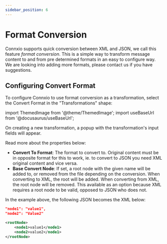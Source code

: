 ```yaml
---
sidebar_position: 6
---
```


# Format Conversion

Connxio supports quick conversion between XML and JSON, we call this feature *format conversion*. This is a simple way to transform message content to and from pre determined formats in an easy to configure way. We are looking into adding more formats, please contact us if you have suggestions.

## Configuring Convert Format
To configure Connxio to use format conversion as a transformation, select the Convert Format in the "Transformations" shape:

import ThemedImage from '@theme/ThemedImage';
import useBaseUrl from '@docusaurus/useBaseUrl';

<div style={{maxWidth: '400px'}}>
  <ThemedImage
    alt="outbound connections"
    sources={{
      light: useBaseUrl('/img/docs/transformations/transformations-light.webp'),
      dark: useBaseUrl('/img/docs/transformations/transformations-dark.webp#dark-only'),
    }}
  />
</div>

On creating a new transformation, a popup with the transformation's input fields will appear. 

Read more about the properties below:

<div style={{maxWidth: '400px'}}>
  <ThemedImage
    alt="transformations"
    sources={{
      light: useBaseUrl('/img/docs/transformations/convertformat-light.webp'),
      dark: useBaseUrl('/img/docs/transformations/convertformat-dark.webp#dark-only'),
    }}
  />
</div>

- **Convert To Format**: The format to convert to. Original content must be in opposite format for this to work, ie. to convert to JSON you need XML original content and vice versa.
- **Base Convert Node**: If set, a root node with the given name will be added to, or removed from the file depending on the conversion. When converting to XML, the root will be added. When converting from XML, the root node will be removed. This available as an option because XML requires a root node to be valid, opposed to JSON who does not.

In the example above, the following JSON becomes the XML below:

```json
"node1": "value1",
"node2": "Value2"
```

```xml
<rootNode>
    <node1>value1</node1>
    <node2>value2</node1>
</rootNode>
```
